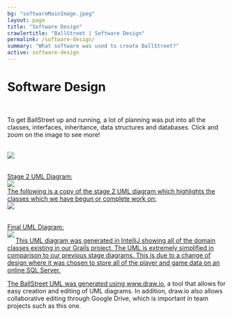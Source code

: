 ```yaml
---
bg: "softwareMainImage.jpeg"
layout: page
title: "Software Design"
crawlertitle: "BallStreet | Software Design"
permalink: /software-design/
summary: "What software was used to create BallStreet?"
active: software-design
---
```


# Software Design

<br>

To get BallStreet up and running, a lot of planning was put into all the classes, interfaces, inheritance, data structures and databases. Click and zoom on the image to see more!  <!-- <a href="https://www.draw.io/?state=%7B%22ids%22:%5B%220B2_xE3oTVp1gM3ZoU01CNUo5UjA%22%5D,%22action%22:%22open%22,%22userId%22:%22{userId}%22%7D#G0B2_xE3oTVp1gM3ZoU01CNUo5UjA" target = "_blank"> Click to see BallStreet's UML Diagrams.</a> -->

<br>
<a href="https://pfindan.github.io/CS2212-Team5/assets/images/uml.png">
<img src= "/CS2212-Team5/assets/images/uml.png" align = "left"/>
<br>
<br>

Stage 2 UML Diagram:
<br>
<a href="https://pfindan.github.io/CS2212-Team5/assets/images/uml2.png">
<img src= "/CS2212-Team5/assets/images/uml2.png" align = "left"/>
<br>
The following is a copy of the stage 2 UML diagram which highlights the classes which we have begun or complete work on:
<br>
<a href="https://pfindan.github.io/CS2212-Team5/assets/images/uml2-highlighted.png">
<img src= "/CS2212-Team5/assets/images/uml2-highlighted.png" align = "left"/>
<br>
<br>

Final UML Diagram:
<br>
<a href="https://pfindan.github.io/CS2212-Team5/assets/images/uml3.png">
<img src= "/CS2212-Team5/assets/images/uml3.png" align = "left"/>

This UML diagram  was generated in IntelliJ showing all of the domain classes existing in our Grails project. The UML is extremely simplified in comparison to our previous stage diagrams. This is due to a change of design where it was chosen to store all of the player and game data on an online SQL Server.

The BallStreet UML was generated using www.draw.io, a tool that allows for easy creation and editing of UML diagrams. In addition, draw.io also allows collaborative editing through Google Drive, which is important in team projects such as this one.

